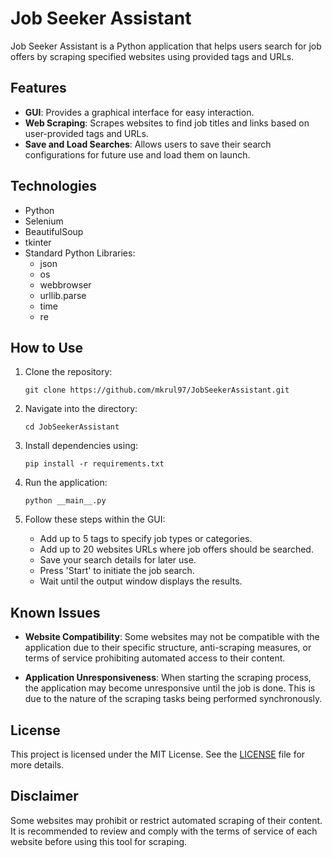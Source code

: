 # Job Seeker Assistant

Job Seeker Assistant is a Python application that helps users search for job offers by scraping specified websites using provided tags and URLs.

## Features

- **GUI**: Provides a graphical interface for easy interaction.
- **Web Scraping**: Scrapes websites to find job titles and links based on user-provided tags and URLs.
- **Save and Load Searches**: Allows users to save their search configurations for future use and load them on launch.

## Technologies

- Python
- Selenium
- BeautifulSoup
- tkinter
- Standard Python Libraries:
   - json
   - os
   - webbrowser
   - urllib.parse
   - time
   - re

## How to Use

1. Clone the repository:
   ```
   git clone https://github.com/mkrul97/JobSeekerAssistant.git
   ```

2. Navigate into the directory:
   ```
   cd JobSeekerAssistant
   ```

3. Install dependencies using:
   ```
   pip install -r requirements.txt
   ```

4. Run the application:
   ```
   python __main__.py
   ```

5. Follow these steps within the GUI:
   - Add up to 5 tags to specify job types or categories.
   - Add up to 20 websites URLs where job offers should be searched.
   - Save your search details for later use.
   - Press 'Start' to initiate the job search.
   - Wait until the output window displays the results.

## Known Issues

- **Website Compatibility**: Some websites may not be compatible with the application due to their specific structure, anti-scraping measures, or terms of service prohibiting automated access to their content.

- **Application Unresponsiveness**: When starting the scraping process, the application may become unresponsive until the job is done. This is due to the nature of the scraping tasks being performed synchronously. 

## License

This project is licensed under the MIT License. See the [LICENSE](LICENSE) file for more details.

## Disclaimer

Some websites may prohibit or restrict automated scraping of their content. It is recommended to review and comply with the terms of service of each website before using this tool for scraping.

